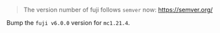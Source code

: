> The version number of fuji follows `semver` now: https://semver.org/

Bump the `fuji v6.0.0` version for `mc1.21.4`.
